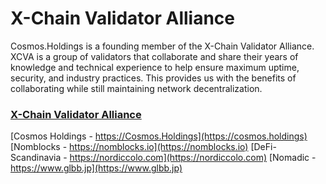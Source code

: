 # X-Chain Validator Alliance
Cosmos.Holdings is a founding member of the X-Chain Validator Alliance. XCVA is a group of validators that collaborate and share their years of knowledge and technical experience to help ensure maximum uptime, security, and industry practices. This provides us with the benefits of collaborating while still maintaining network decentralization.

### [X-Chain Validator Alliance](https://google.com)

[Cosmos Holdings - https://Cosmos.Holdings](https://cosmos.holdings)
[Nomblocks - https://nomblocks.io](https://nomblocks.io)
[DeFi-Scandinavia - https://nordiccolo.com](https://nordiccolo.com)
[Nomadic - https://www.glbb.jp](https://www.glbb.jp)
